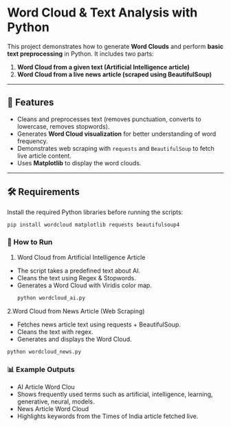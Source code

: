 # Word Cloud & Text Analysis with Python  

This project demonstrates how to generate **Word Clouds** and perform **basic text preprocessing** in Python. It includes two parts:  

1. **Word Cloud from a given text (Artificial Intelligence article)**  
2. **Word Cloud from a live news article (scraped using BeautifulSoup)**  

---

## 📌 Features  
- Cleans and preprocesses text (removes punctuation, converts to lowercase, removes stopwords).  
- Generates **Word Cloud visualization** for better understanding of word frequency.  
- Demonstrates web scraping with `requests` and `BeautifulSoup` to fetch live article content.  
- Uses **Matplotlib** to display the word clouds.  

---

## 🛠️ Requirements  

Install the required Python libraries before running the scripts:  

```bash
pip install wordcloud matplotlib requests beautifulsoup4
```
### 🚀 How to Run
1. Word Cloud from Artificial Intelligence Article
- The script takes a predefined text about AI.
- Cleans the text using Regex & Stopwords.
- Generates a Word Cloud with Viridis color map.
  ```bash
  python wordcloud_ai.py
  ```
2.Word Cloud from News Article (Web Scraping)

- Fetches news article text using requests + BeautifulSoup.
- Cleans the text with regex.
- Generates and displays the Word Cloud.
```
python wordcloud_news.py
```

### 📊 Example Outputs
- AI Article Word Clou
- Shows frequently used terms such as artificial, intelligence, learning, generative, neural, models.
- News Article Word Cloud
- Highlights keywords from the Times of India article fetched live.
